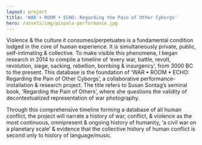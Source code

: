 ```yaml
---
layout: project
title: 'WAR • ROOM • ECHO: Regarding the Pain of Other Cyborgs'
hero: /assets/img/pispala-performance.jpg
---
```

Violence & the culture it consumes/perpetuates is a fundamental condition lodged in the core of human experience. It is simultaneously private, public, self-intimating & collective. To make visible this phenomena, I began research in 2014 to compile a timeline of ‘every war, battle, revolt, revolution, siege, sacking, rebellion, bombing & insurgency’, from 3000 BC to the present. This database is the foundation of ‘WAR • ROOM • ECHO: Regarding the Pain of Other Cyborgs’, a collaborative performance-installation & research project. The title refers to Susan Sontag’s seminal book, ‘Regarding the Pain of Others’, where she questions the validity of decontextualized representation of war photography.

Through this comprehensive timeline forming a database of all human conflict, the project will narrate a history of war, conflict, & violence as the most continuous, omnipresent & ongoing history of humanity, ‘a civil war on a planetary scale’ & evidence that the collective history of human conflict is second only to history of language/music.
